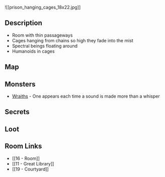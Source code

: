 
![[prison_hanging_cages_18x22.jpg]]
## Description

* Room with thin passageways
* Cages hanging from chains so high they fade into the mist
* Spectral beings floating around
* Humanoids in cages

## Map

## Monsters

 * [Wraiths](https://www.dndbeyond.com/monsters/4486049-wraith-mcdm) - One appears each time a sound is made more than a whisper

## Secrets

## Loot

## Room Links

*  [[16 - Room]]
*  [[11 - Great Library]]
*  [[19 - Courtyard]]